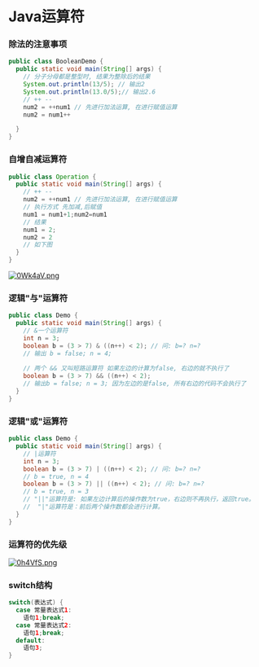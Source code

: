 # Java运算符

### 除法的注意事项

```java
public class BooleanDemo {
  public static void main(String[] args) {
    // 分子分母都是整型时, 结果为整除后的结果
    System.out.println(13/5); // 输出2
    System.out.println(13.0/5);// 输出2.6
    // ++ --
    num2 = ++num1 // 先进行加法运算, 在进行赋值运算
    num2 = num1++

  }
}
```

### 自增自减运算符

```java
public class Operation {
  public static void main(String[] args) {
    // ++ --
    num2 = ++num1 // 先进行加法运算, 在进行赋值运算
    // 执行方式 先加减,后赋值
    num1 = num1+1;num2=num1
    // 结果
    num1 = 2;
    num2 = 2
    // 如下图
  }
}
```

[![0Wk4aV.png](https://s1.ax1x.com/2020/10/12/0Wk4aV.png)](https://imgchr.com/i/0Wk4aV)

### 逻辑"与"运算符

```java
public class Demo {
  public static void main(String[] args) {
    // &一个运算符
    int n = 3;
    boolean b = (3 > 7) & ((n++) < 2); // 问: b=? n=?
    // 输出 b = false; n = 4;
    
    // 两个 && 又叫短路运算符 如果左边的计算为false, 右边的就不执行了
    boolean b = (3 > 7) && ((n++) < 2);
    // 输出b = false; n = 3; 因为左边的是false, 所有右边的代码不会执行了
  }
}
```

### 逻辑"或"运算符
```java
public class Demo {
  public static void main(String[] args) {
    // |运算符
    int n = 3;
    boolean b = (3 > 7) | ((n++) < 2); // 问: b=? n=?
    // b = true, n = 4
    boolean b = (3 > 7) || ((n++) < 2); // 问: b=? n=?
    // b = true, n = 3
    // "||"运算符是: 如果左边计算后的操作数为true，右边则不再执行，返回true。
    //  "|"运算符是：前后两个操作数都会进行计算。
  }
}
```

### 运算符的优先级

[![0h4VfS.png](https://s1.ax1x.com/2020/10/13/0h4VfS.png)](https://imgchr.com/i/0h4VfS)

### switch结构
```java
switch(表达式) {
  case 常量表达式1:
    语句1;break;
  case 常量表达式2:
    语句1;break;
  default:
    语句3;
}
```